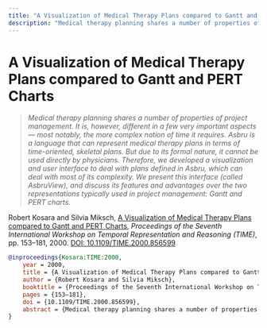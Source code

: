 ```yaml
---
title: "A Visualization of Medical Therapy Plans compared to Gantt and PERT Charts"
description: "Medical therapy planning shares a number of properties of project management. It is, however, different in a few very important aspects — most notably, the more complex notion of time it requires. Asbru is a language that can represent medical therapy plans in terms of time-oriented, skeletal plans. But due to its formal nature, it cannot be used directly by physicians. Therefore, we developed a visualization and user interface to deal with plans defined in Asbru, which can deal with most of its complexity. We present this interface (called AsbruView), and discuss its features and advantages over the two representations typically used in project management: Gantt and PERT charts."
---
```


# A Visualization of Medical Therapy Plans compared to Gantt and PERT Charts

> _Medical therapy planning shares a number of properties of project management. It is, however, different in a few very important aspects — most notably, the more complex notion of time it requires. Asbru is a language that can represent medical therapy plans in terms of time-oriented, skeletal plans. But due to its formal nature, it cannot be used directly by physicians. Therefore, we developed a visualization and user interface to deal with plans defined in Asbru, which can deal with most of its complexity. We present this interface (called AsbruView), and discuss its features and advantages over the two representations typically used in project management: Gantt and PERT charts._

Robert Kosara and Silvia Miksch, <a href="https://media.eagereyes.org/papers/2000/Kosara-TIME-2000.pdf" target="_blank">A Visualization of Medical Therapy Plans compared to Gantt and PERT Charts</a>, _Proceedings of the Seventh International Workshop on Temporal Representation and Reasoning (TIME)_, pp. 153–181, 2000. <a href="https://dx.doi.org/10.1109/TIME.2000.856599" target="_new">DOI: 10.1109/TIME.2000.856599</a>


```bibtex
@inproceedings{Kosara:TIME:2000,
	year = 2000,
	title = {A Visualization of Medical Therapy Plans compared to Gantt and PERT Charts},
	author = {Robert Kosara and Silvia Miksch},
	booktitle = {Proceedings of the Seventh International Workshop on Temporal Representation and Reasoning (TIME)},
	pages = {153–181},
	doi = {10.1109/TIME.2000.856599},
	abstract = {Medical therapy planning shares a number of properties of project management. It is, however, different in a few very important aspects — most notably, the more complex notion of time it requires. Asbru is a language that can represent medical therapy plans in terms of time-oriented, skeletal plans. But due to its formal nature, it cannot be used directly by physicians. Therefore, we developed a visualization and user interface to deal with plans defined in Asbru, which can deal with most of its complexity. We present this interface (called AsbruView), and discuss its features and advantages over the two representations typically used in project management: Gantt and PERT charts.},
}
```


